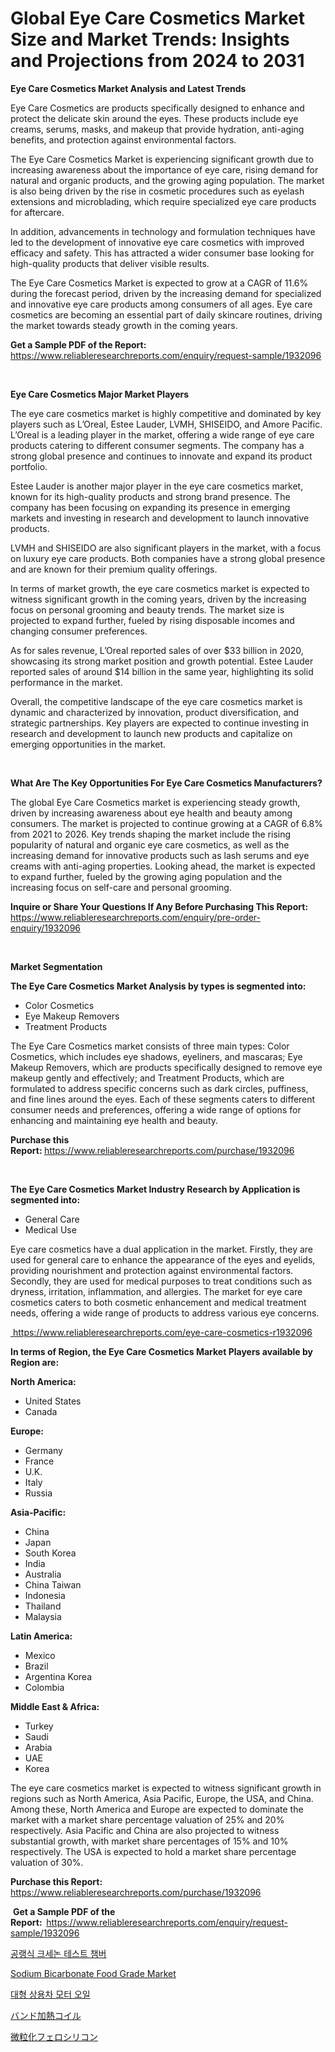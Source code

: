 <p><h1>Global Eye Care Cosmetics Market Size and Market Trends: Insights and Projections from 2024 to 2031</h1></p><p><strong>Eye Care Cosmetics Market Analysis and Latest Trends</strong></p>
<p><p>Eye Care Cosmetics are products specifically designed to enhance and protect the delicate skin around the eyes. These products include eye creams, serums, masks, and makeup that provide hydration, anti-aging benefits, and protection against environmental factors.</p><p>The Eye Care Cosmetics Market is experiencing significant growth due to increasing awareness about the importance of eye care, rising demand for natural and organic products, and the growing aging population. The market is also being driven by the rise in cosmetic procedures such as eyelash extensions and microblading, which require specialized eye care products for aftercare.</p><p>In addition, advancements in technology and formulation techniques have led to the development of innovative eye care cosmetics with improved efficacy and safety. This has attracted a wider consumer base looking for high-quality products that deliver visible results.</p><p>The Eye Care Cosmetics Market is expected to grow at a CAGR of 11.6% during the forecast period, driven by the increasing demand for specialized and innovative eye care products among consumers of all ages. Eye care cosmetics are becoming an essential part of daily skincare routines, driving the market towards steady growth in the coming years.</p></p>
<p><strong>Get a Sample PDF of the Report:&nbsp;</strong> <a href="https://www.reliableresearchreports.com/enquiry/request-sample/1932096">https://www.reliableresearchreports.com/enquiry/request-sample/1932096</a></p>
<p>&nbsp;</p>
<p><strong>Eye Care Cosmetics Major Market Players</strong></p>
<p><p>The eye care cosmetics market is highly competitive and dominated by key players such as L’Oreal, Estee Lauder, LVMH, SHISEIDO, and Amore Pacific. L’Oreal is a leading player in the market, offering a wide range of eye care products catering to different consumer segments. The company has a strong global presence and continues to innovate and expand its product portfolio.</p><p>Estee Lauder is another major player in the eye care cosmetics market, known for its high-quality products and strong brand presence. The company has been focusing on expanding its presence in emerging markets and investing in research and development to launch innovative products.</p><p>LVMH and SHISEIDO are also significant players in the market, with a focus on luxury eye care products. Both companies have a strong global presence and are known for their premium quality offerings.</p><p>In terms of market growth, the eye care cosmetics market is expected to witness significant growth in the coming years, driven by the increasing focus on personal grooming and beauty trends. The market size is projected to expand further, fueled by rising disposable incomes and changing consumer preferences.</p><p>As for sales revenue, L’Oreal reported sales of over $33 billion in 2020, showcasing its strong market position and growth potential. Estee Lauder reported sales of around $14 billion in the same year, highlighting its solid performance in the market.</p><p>Overall, the competitive landscape of the eye care cosmetics market is dynamic and characterized by innovation, product diversification, and strategic partnerships. Key players are expected to continue investing in research and development to launch new products and capitalize on emerging opportunities in the market.</p></p>
<p>&nbsp;</p>
<p><strong>What Are The Key Opportunities For Eye Care Cosmetics Manufacturers?</strong></p>
<p><p>The global Eye Care Cosmetics market is experiencing steady growth, driven by increasing awareness about eye health and beauty among consumers. The market is projected to continue growing at a CAGR of 6.8% from 2021 to 2026. Key trends shaping the market include the rising popularity of natural and organic eye care cosmetics, as well as the increasing demand for innovative products such as lash serums and eye creams with anti-aging properties. Looking ahead, the market is expected to expand further, fueled by the growing aging population and the increasing focus on self-care and personal grooming.</p></p>
<p><strong>Inquire or Share Your Questions If Any Before Purchasing This Report:</strong> <a href="https://www.reliableresearchreports.com/enquiry/pre-order-enquiry/1932096">https://www.reliableresearchreports.com/enquiry/pre-order-enquiry/1932096</a></p>
<p>&nbsp;</p>
<p><strong>Market Segmentation</strong></p>
<p><strong>The Eye Care Cosmetics Market Analysis by types is segmented into:</strong></p>
<p><ul><li>Color Cosmetics</li><li>Eye Makeup Removers</li><li>Treatment Products</li></ul></p>
<p><p>The Eye Care Cosmetics market consists of three main types: Color Cosmetics, which includes eye shadows, eyeliners, and mascaras; Eye Makeup Removers, which are products specifically designed to remove eye makeup gently and effectively; and Treatment Products, which are formulated to address specific concerns such as dark circles, puffiness, and fine lines around the eyes. Each of these segments caters to different consumer needs and preferences, offering a wide range of options for enhancing and maintaining eye health and beauty.</p></p>
<p><strong>Purchase this Report:&nbsp;</strong><a href="https://www.reliableresearchreports.com/purchase/1932096">https://www.reliableresearchreports.com/purchase/1932096</a></p>
<p>&nbsp;</p>
<p><strong>The Eye Care Cosmetics Market Industry Research by Application is segmented into:</strong></p>
<p><ul><li>General Care</li><li>Medical Use</li></ul></p>
<p><p>Eye care cosmetics have a dual application in the market. Firstly, they are used for general care to enhance the appearance of the eyes and eyelids, providing nourishment and protection against environmental factors. Secondly, they are used for medical purposes to treat conditions such as dryness, irritation, inflammation, and allergies. The market for eye care cosmetics caters to both cosmetic enhancement and medical treatment needs, offering a wide range of products to address various eye concerns.</p></p>
<p><a href="https://www.reliableresearchreports.com/eye-care-cosmetics-r1932096">&nbsp;https://www.reliableresearchreports.com/eye-care-cosmetics-r1932096</a></p>
<p><strong>In terms of Region, the Eye Care Cosmetics Market Players available by Region are:</strong></p>
<p>
    <p> <strong> North America: </strong>
        <ul>
            <li>United States</li>
            <li>Canada</li>
        </ul>
        </p> 
    <p> <strong> Europe: </strong>
        <ul>
            <li>Germany</li>
            <li>France</li>
            <li>U.K.</li>
            <li>Italy</li>
            <li>Russia</li>
        </ul>
        </p> 
    <p> <strong> Asia-Pacific: </strong>
        <ul>
            <li>China</li>
            <li>Japan</li>
            <li>South Korea</li>
            <li>India</li>
            <li>Australia</li>
            <li>China Taiwan</li>
            <li>Indonesia</li>
            <li>Thailand</li>
            <li>Malaysia</li>
        </ul>
        </p> 
    <p> <strong> Latin America: </strong>
        <ul>
            <li>Mexico</li>
            <li>Brazil</li>
            <li>Argentina Korea</li>
            <li>Colombia</li>
        </ul>
        </p> 
    <p> <strong> Middle East & Africa: </strong>
        <ul>
            <li>Turkey</li>
            <li>Saudi</li>
            <li>Arabia</li>
            <li>UAE</li>
            <li>Korea</li>
        </ul>
    </p>
    </p>
<p><p>The eye care cosmetics market is expected to witness significant growth in regions such as North America, Asia Pacific, Europe, the USA, and China. Among these, North America and Europe are expected to dominate the market with a market share percentage valuation of 25% and 20% respectively. Asia Pacific and China are also projected to witness substantial growth, with market share percentages of 15% and 10% respectively. The USA is expected to hold a market share percentage valuation of 30%.</p></p>
<p><strong>Purchase this Report: </strong><a href="https://www.reliableresearchreports.com/purchase/1932096">https://www.reliableresearchreports.com/purchase/1932096</a></p>
<p>&nbsp;<strong>Get a Sample PDF of the Report:&nbsp;&nbsp;</strong><a href="https://www.reliableresearchreports.com/enquiry/request-sample/1932096">https://www.reliableresearchreports.com/enquiry/request-sample/1932096</a></p>
<p><strong></strong></p>
<p><p><a href="https://github.com/lzuwsfreyoq70/Market-Research-Report-List-2/blob/main/4605397147909.md">공랭식 크세논 테스트 챔버</a></p><p><a href="https://github.com/yadanielu/Market-Research-Report-List-1/blob/main/sodium-bicarbonate-food-grade-market.md">Sodium Bicarbonate Food Grade Market</a></p><p><a href="https://github.com/marufmohassin05/Market-Research-Report-List-1/blob/main/9553189147908.md">대형 상용차 모터 오일</a></p><p><a href="https://github.com/xemfu2379520/Market-Research-Report-List-2/blob/main/7112068139998.md">バンド加熱コイル</a></p><p><a href="https://github.com/bucuel854722/Market-Research-Report-List-2/blob/main/2790059139999.md">微粒化フェロシリコン</a></p></p>